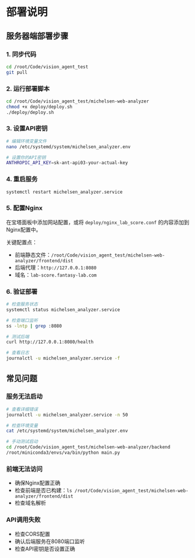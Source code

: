 # 部署说明

## 服务器端部署步骤

### 1. 同步代码
```bash
cd /root/Code/vision_agent_test
git pull
```

### 2. 运行部署脚本
```bash
cd /root/Code/vision_agent_test/michelsen-web-analyzer
chmod +x deploy/deploy.sh
./deploy/deploy.sh
```

### 3. 设置API密钥
```bash
# 编辑环境变量文件
nano /etc/systemd/system/michelsen_analyzer.env

# 设置你的API密钥
ANTHROPIC_API_KEY=sk-ant-api03-your-actual-key
```

### 4. 重启服务
```bash
systemctl restart michelsen_analyzer.service
```

### 5. 配置Nginx
在宝塔面板中添加网站配置，或将 `deploy/nginx_lab_score.conf` 的内容添加到Nginx配置中。

关键配置点：
- 前端静态文件：`/root/Code/vision_agent_test/michelsen-web-analyzer/frontend/dist`
- 后端代理：`http://127.0.0.1:8080`
- 域名：`lab-score.fantasy-lab.com`

### 6. 验证部署
```bash
# 检查服务状态
systemctl status michelsen_analyzer.service

# 检查端口监听
ss -lntp | grep :8080

# 测试后端
curl http://127.0.0.1:8080/health

# 查看日志
journalctl -u michelsen_analyzer.service -f
```

## 常见问题

### 服务无法启动
```bash
# 查看详细错误
journalctl -u michelsen_analyzer.service -n 50

# 检查环境变量
cat /etc/systemd/system/michelsen_analyzer.env

# 手动测试启动
cd /root/Code/vision_agent_test/michelsen-web-analyzer/backend
/root/miniconda3/envs/va/bin/python main.py
```

### 前端无法访问
- 确保Nginx配置正确
- 检查前端是否已构建：`ls /root/Code/vision_agent_test/michelsen-web-analyzer/frontend/dist`
- 检查域名解析

### API调用失败
- 检查CORS配置
- 确认后端服务在8080端口监听
- 检查API密钥是否设置正确
